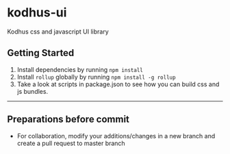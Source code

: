 # kodhus-ui
Kodhus css and javascript UI library

## Getting Started
1. Install dependencies by running `npm install`
2. Install `rollup` globally by running `npm install -g rollup`
3. Take a look at scripts in package.json to see how you can build css and js bundles.

---
## Preparations before commit
* For collaboration, modify your additions/changes in a new branch and create a pull request to master branch